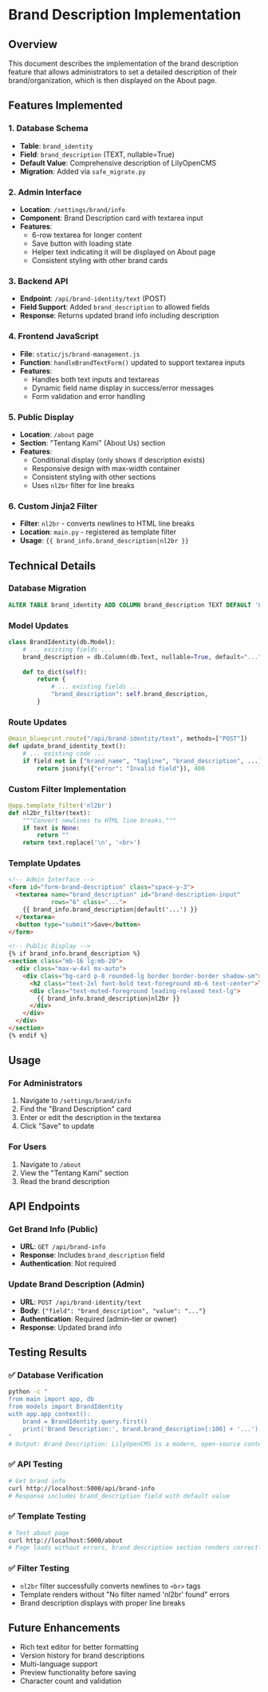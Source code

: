 # Brand Description Implementation

## Overview
This document describes the implementation of the brand description feature that allows administrators to set a detailed description of their brand/organization, which is then displayed on the About page.

## Features Implemented

### 1. Database Schema
- **Table**: `brand_identity`
- **Field**: `brand_description` (TEXT, nullable=True)
- **Default Value**: Comprehensive description of LilyOpenCMS
- **Migration**: Added via `safe_migrate.py`

### 2. Admin Interface
- **Location**: `/settings/brand/info`
- **Component**: Brand Description card with textarea input
- **Features**:
  - 6-row textarea for longer content
  - Save button with loading state
  - Helper text indicating it will be displayed on About page
  - Consistent styling with other brand cards

### 3. Backend API
- **Endpoint**: `/api/brand-identity/text` (POST)
- **Field Support**: Added `brand_description` to allowed fields
- **Response**: Returns updated brand info including description

### 4. Frontend JavaScript
- **File**: `static/js/brand-management.js`
- **Function**: `handleBrandTextForm()` updated to support textarea inputs
- **Features**:
  - Handles both text inputs and textareas
  - Dynamic field name display in success/error messages
  - Form validation and error handling

### 5. Public Display
- **Location**: `/about` page
- **Section**: "Tentang Kami" (About Us) section
- **Features**:
  - Conditional display (only shows if description exists)
  - Responsive design with max-width container
  - Consistent styling with other sections
  - Uses `nl2br` filter for line breaks

### 6. Custom Jinja2 Filter
- **Filter**: `nl2br` - converts newlines to HTML line breaks
- **Location**: `main.py` - registered as template filter
- **Usage**: `{{ brand_info.brand_description|nl2br }}`

## Technical Details

### Database Migration
```sql
ALTER TABLE brand_identity ADD COLUMN brand_description TEXT DEFAULT 'LilyOpenCMS is a modern, open-source content management system designed for the digital age. We provide comprehensive tools for managing digital content, from news articles and media files to user interactions and analytics. Our platform empowers content creators and organizations to build engaging digital experiences with ease and efficiency.';
```

### Model Updates
```python
class BrandIdentity(db.Model):
    # ... existing fields ...
    brand_description = db.Column(db.Text, nullable=True, default="...")
    
    def to_dict(self):
        return {
            # ... existing fields ...
            "brand_description": self.brand_description,
        }
```

### Route Updates
```python
@main_blueprint.route("/api/brand-identity/text", methods=["POST"])
def update_brand_identity_text():
    # ... existing code ...
    if field not in ["brand_name", "tagline", "brand_description", ...]:
        return jsonify({"error": "Invalid field"}), 400
```

### Custom Filter Implementation
```python
@app.template_filter('nl2br')
def nl2br_filter(text):
    """Convert newlines to HTML line breaks."""
    if text is None:
        return ""
    return text.replace('\n', '<br>')
```

### Template Updates
```html
<!-- Admin Interface -->
<form id="form-brand-description" class="space-y-3">
  <textarea name="brand_description" id="brand-description-input" 
            rows="6" class="...">
    {{ brand_info.brand_description|default('...') }}
  </textarea>
  <button type="submit">Save</button>
</form>

<!-- Public Display -->
{% if brand_info.brand_description %}
<section class="mb-16 lg:mb-20">
  <div class="max-w-4xl mx-auto">
    <div class="bg-card p-8 rounded-lg border border-border shadow-sm">
      <h2 class="text-2xl font-bold text-foreground mb-6 text-center">Tentang Kami</h2>
      <div class="text-muted-foreground leading-relaxed text-lg">
        {{ brand_info.brand_description|nl2br }}
      </div>
    </div>
  </div>
</section>
{% endif %}
```

## Usage

### For Administrators
1. Navigate to `/settings/brand/info`
2. Find the "Brand Description" card
3. Enter or edit the description in the textarea
4. Click "Save" to update

### For Users
1. Navigate to `/about`
2. View the "Tentang Kami" section
3. Read the brand description

## API Endpoints

### Get Brand Info (Public)
- **URL**: `GET /api/brand-info`
- **Response**: Includes `brand_description` field
- **Authentication**: Not required

### Update Brand Description (Admin)
- **URL**: `POST /api/brand-identity/text`
- **Body**: `{"field": "brand_description", "value": "..."}`
- **Authentication**: Required (admin-tier or owner)
- **Response**: Updated brand info

## Testing Results

### ✅ Database Verification
```bash
python -c "
from main import app, db
from models import BrandIdentity
with app.app_context():
    brand = BrandIdentity.query.first()
    print('Brand Description:', brand.brand_description[:100] + '...')
"
# Output: Brand Description: LilyOpenCMS is a modern, open-source content management system designed for the digital age. We prov...
```

### ✅ API Testing
```bash
# Get brand info
curl http://localhost:5000/api/brand-info
# Response includes brand_description field with default value
```

### ✅ Template Testing
```bash
# Test about page
curl http://localhost:5000/about
# Page loads without errors, brand description section renders correctly
```

### ✅ Filter Testing
- `nl2br` filter successfully converts newlines to `<br>` tags
- Template renders without "No filter named 'nl2br' found" errors
- Brand description displays with proper line breaks

## Future Enhancements
- Rich text editor for better formatting
- Version history for brand descriptions
- Multi-language support
- Preview functionality before saving
- Character count and validation
